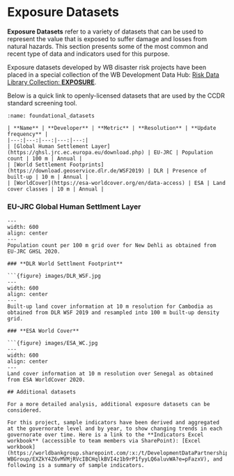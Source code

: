 # Exposure Datasets

**Exposure Datasets** refer to a variety of datasets that can be used to represent the value that is exposed to suffer damage and losses from natural hazards.
This section presents some of the most common and recent type of data and indicators used for this purpose.

Exposure datasets developed by WB disaster risk projects have been placed in a special collection of the WB Development Data Hub: [Risk Data Library Collection: **EXPOSURE**](https://datacatalog.worldbank.org/search?q=exposure&start=0&sort=).

Below is a quick link to openly-licensed datasets that are used by the CCDR standard screening tool.

```{table}
:name: foundational_datasets

| **Name** | **Developer** | **Metric** | **Resolution** | **Update frequency** |
|---:|---:|---:|---:|---:|
| [Global Human Settlement Layer](https://ghsl.jrc.ec.europa.eu/download.php) | EU-JRC | Population count | 100 m | Annual |
| [World Settlement Footprints](https://download.geoservice.dlr.de/WSF2019) | DLR | Presence of built-up | 10 m | Annual |
| [WorldCover](https://esa-worldcover.org/en/data-access) | ESA | Land cover classes | 10 m | Annual |                
```

### **EU-JRC Global Human Settlment Layer**

```{figure} images/JRC_GHSL.png
---
width: 600
align: center
---
Population count per 100 m grid over for New Dehli as obtained from EU-JRC GHSL 2020.

### **DLR World Settlment Footprint**

```{figure} images/DLR_WSF.jpg
---
width: 600
align: center
---
Built-up land cover information at 10 m resolution for Cambodia as obtained from DLR WSF 2019 and resampled into 100 m built-up density grid.

### **ESA World Cover**

```{figure} images/ESA_WC.jpg
---
width: 600
align: center
---
Land cover information at 10 m resolution over Senegal as obtained from ESA WorldCover 2020.

## Additional datasets

For a more detailed analysis, additional exposure datasets can be considered. 

For this project, sample indicators have been derived and aggregated at the governorate level and by year, to show changing trends in each governorate over time. Here is a link to the **Indicators Excel workbook** (accessible to team members via SharePoint): [Excel workbook](https://worldbankgroup.sharepoint.com/:x:/t/DevelopmentDataPartnershipCommunity-WBGroup/EXZkY4Z6vMVMjRVcIBCHqlkBVI4z1b9rP1fyyLQ6aluvWA?e=pFazxV), and following is a summary of sample indicators.
